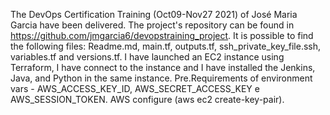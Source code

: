 The DevOps Certification Training (Oct09-Nov27 2021) of José Maria Garcia have been delivered. The project's repository can be found in https://github.com/jmgarcia6/devopstraining_project. It is possible to find the following files: Readme.md, main.tf, outputs.tf, ssh_private_key_file.ssh, variables.tf and versions.tf. I have launched an EC2 instance using Terraform, I have connect to the instance and I have installed the Jenkins, Java, and Python in the same instance. 
Pre.Requirements of environment vars - AWS_ACCESS_KEY_ID, AWS_SECRET_ACCESS_KEY e AWS_SESSION_TOKEN.
AWS configure (aws ec2 create-key-pair).
